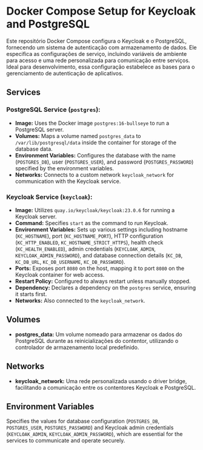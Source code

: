# Docker Compose Setup for Keycloak and PostgreSQL

Este repositório Docker Compose configura o Keycloak e o PostgreSQL, fornecendo um sistema de autenticação com armazenamento de dados. Ele especifica as configurações de serviço, incluindo variáveis de ambiente para acesso e uma rede personalizada para comunicação entre serviços. Ideal para desenvolvimento, essa configuração estabelece as bases para o gerenciamento de autenticação de aplicativos.

## Services

### PostgreSQL Service (`postgres`):
- **Image:** Uses the Docker image `postgres:16-bullseye` to run a PostgreSQL server.
- **Volumes:** Maps a volume named `postgres_data` to `/var/lib/postgresql/data` inside the container for storage of the database data.
- **Environment Variables:** Configures the database with the name (`POSTGRES_DB`), user (`POSTGRES_USER`), and password (`POSTGRES_PASSWORD`) specified by the environment variables.
- **Networks:** Connects to a custom network `keycloak_network` for communication with the Keycloak service.

### Keycloak Service (`keycloak`):
- **Image:** Utilizes `quay.io/keycloak/keycloak:23.0.6` for running a Keycloak server.
- **Command:** Specifies `start` as the command to run Keycloak.
- **Environment Variables:** Sets up various settings including hostname (`KC_HOSTNAME`), port (`KC_HOSTNAME_PORT`), HTTP configuration (`KC_HTTP_ENABLED`, `KC_HOSTNAME_STRICT_HTTPS`), health check (`KC_HEALTH_ENABLED`), admin credentials (`KEYCLOAK_ADMIN`, `KEYCLOAK_ADMIN_PASSWORD`), and database connection details (`KC_DB`, `KC_DB_URL`, `KC_DB_USERNAME`, `KC_DB_PASSWORD`).
- **Ports:** Exposes port `8080` on the host, mapping it to port `8080` on the Keycloak container for web access.
- **Restart Policy:** Configured to always restart unless manually stopped.
- **Dependency:** Declares a dependency on the `postgres` service, ensuring it starts first.
- **Networks:** Also connected to the `keycloak_network`.

## Volumes

- **postgres_data:** Um volume nomeado para armazenar os dados do PostgreSQL durante as reinicializações do contentor, utilizando o controlador de armazenamento local predefinido.

## Networks

- **keycloak_network:** Uma rede personalizada usando o driver bridge, facilitando a comunicação entre os contentores Keycloak e PostgreSQL.

## Environment Variables

Specifies the values for database configuration (`POSTGRES_DB`, `POSTGRES_USER`, `POSTGRES_PASSWORD`) and Keycloak admin credentials (`KEYCLOAK_ADMIN`, `KEYCLOAK_ADMIN_PASSWORD`), which are essential for the services to communicate and operate securely.
